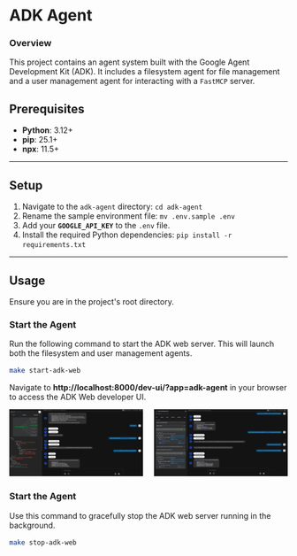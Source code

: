 # ADK Agent

### Overview

This project contains an agent system built with the Google Agent Development Kit (ADK). It includes a filesystem agent for file management and a user management agent for interacting with a `FastMCP` server.

## Prerequisites

- **Python**: 3.12+
- **pip**: 25.1+
- **npx**: 11.5+

***

## Setup

1.  Navigate to the `adk-agent` directory: `cd adk-agent`
2.  Rename the sample environment file: `mv .env.sample .env`
3.  Add your **`GOOGLE_API_KEY`** to the `.env` file.
4.  Install the required Python dependencies: `pip install -r requirements.txt`

***

## Usage

Ensure you are in the project's root directory.

### Start the Agent

Run the following command to start the ADK web server. This will launch both the filesystem and user management agents.

```bash
make start-adk-web
```

Navigate to **http://localhost:8000/dev-ui/?app=adk-agent** in your browser to access the ADK Web developer UI.

<div style="display: flex; gap: 20px;">
  <div style="flex: 1;">
    <img src="adk-web-0001.png" width="100%" alt="ADK Web screenshot 1">
  </div>
  <div style="flex: 1;">
    <img src="adk-web-0002.png" width="100%" alt="ADK Web screenshot 2">
  </div>
</div>

### Start the Agent

Use this command to gracefully stop the ADK web server running in the background.

```bash
make stop-adk-web
```
